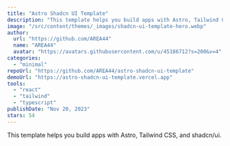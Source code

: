 ```yaml
---
title: "Astro Shadcn UI Template"
description: "This template helps you build apps with Astro, Tailwind CSS, and shadcn/ui."
image: "/src/content/themes/_images/shadcn-ui-template-hero.webp"
author:
  url: "https://github.com/AREA44"
  name: "AREA44"
  avatar: "https://avatars.githubusercontent.com/u/45186712?s=200&v=4"
categories:
  - "minimal"
repoUrl: "https://github.com/AREA44/astro-shadcn-ui-template"
demoUrl: "https://astro-shadcn-ui-template.vercel.app"
tools:
  - "react"
  - "tailwind"
  - "typescript"
publishDate: "Nov 20, 2023"
stars: 54
---
```


<p>This template helps you build apps with Astro, Tailwind CSS, and
  shadcn/ui.</p>
